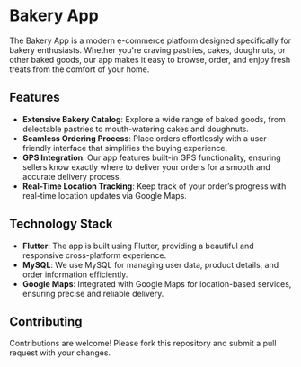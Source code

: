 # Bakery App

The Bakery App is a modern e-commerce platform designed specifically for bakery enthusiasts. Whether you're craving pastries, cakes, doughnuts, or other baked goods, our app makes it easy to browse, order, and enjoy fresh treats from the comfort of your home.

## Features

- **Extensive Bakery Catalog**: Explore a wide range of baked goods, from delectable pastries to mouth-watering cakes and doughnuts.
- **Seamless Ordering Process**: Place orders effortlessly with a user-friendly interface that simplifies the buying experience.
- **GPS Integration**: Our app features built-in GPS functionality, ensuring sellers know exactly where to deliver your orders for a smooth and accurate delivery process.
- **Real-Time Location Tracking**: Keep track of your order’s progress with real-time location updates via Google Maps.

## Technology Stack

- **Flutter**: The app is built using Flutter, providing a beautiful and responsive cross-platform experience.
- **MySQL**: We use MySQL for managing user data, product details, and order information efficiently.
- **Google Maps**: Integrated with Google Maps for location-based services, ensuring precise and reliable delivery.

## Contributing

Contributions are welcome! Please fork this repository and submit a pull request with your changes.

